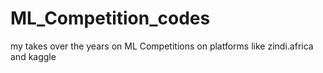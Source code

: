 # ML_Competition_codes
my takes over the years on ML Competitions on platforms like zindi.africa and kaggle
